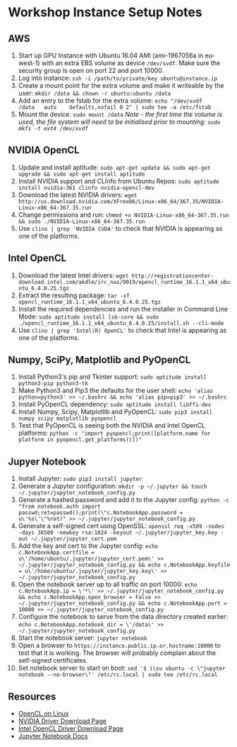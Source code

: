 # Workshop Instance Setup Notes

## AWS

1. Start up GPU Instance with Ubuntu 16.04 AMI (ami-1967056a in eu-west-1) with an extra EBS volume as device `/dev/svdf`. Make sure the security group is open on port 22 and port 10000.
2. Log into instance: `ssh -i /path/to/private/key ubuntu@instance.ip`
3. Create a mount point for the extra volume and make it writeable by the user: `mkdir /data && chown -r ubuntu:ubuntu /data`
4. Add an entry to the fstab for the extra volume: `echo "/dev/xvdf       /data   auto    defaults,nofail 0 2" | sudo tee -a /etc/fstab`
5. Mount the device: `sudo mount /data`
*Note - the first time the volume is used, the file system will need to be initialised prior to mounting: `sudo mkfs -t ext4 /dev/xvdf`*

## NVIDIA OpenCL

1. Update and install aptitude: `sudo apt-get update && sudo apt-get upgrade && sudo apt-get install aptitude`
2. Install NVIDIA support and CLInfo from Ubuntu Repos: `sudo aptitude install nvidia-361 clinfo nvidia-opencl-dev`
3. Download the latest NVIDIA drivers: `wget http://us.download.nvidia.com/XFree86/Linux-x86_64/367.35/NVIDIA-Linux-x86_64-367.35.run`
4. Change permissions and run: `chmod +x NVIDIA-Linux-x86_64-367.35.run && sudo ./NVIDIA-Linux-x86_64-367.35.run`
5. Use `clino | grep 'NVIDIA CUDA'` to check that NVIDIA is appearing as one of the platforms.

## Intel OpenCL

1. Download the latest Intel drivers: `wget http://registrationcenter-download.intel.com/akdlm/irc_nas/9019/opencl_runtime_16.1.1_x64_ubuntu_6.4.0.25.tgz`
2. Extract the resulting package: `tar -xf opencl_runtime_16.1.1_x64_ubuntu_6.4.0.25.tgz`
3. Install the required dependencies and run the installer in Command Line Mode: `sudo aptitude install lsb-core && sudo ./opencl_runtime_16.1.1_x64_ubuntu_6.4.0.25/install.sh --cli-mode`
4. Use `clino | grep 'Intel(R) OpenCL'` to check that Intel is appearing as one of the platforms.

## Numpy, SciPy, Matplotlib and PyOpenCL

1. Install Python3's pip and Tkinter support: `sudo aptitude install python3-pip python3-tk`
2. Make Python3 and Pip3 the defaults for the user shell: `echo 'alias python=python3' >> ~/.bashrc && echo 'alias pip=pip3' >> ~/.bashrc`
3. Install PyOpenCL dependency: `sudo aptitude install libffi-dev`
4. Install Numpy, Scipy, Matplotlib and PyOpenCL: `sudo pip3 install numpy scipy matplotlib pyopencl`  
5. Test that PyOpenCL is seeing both the NVIDIA and Intel OpenCL platforms: `python -c "import pyopencl;print([platform.name for platform in pyopencl.get_platforms()])"`

## Jupyer Notebook

1. Install Jupyter: `sudo pip3 install jupyter`
2. Generate a Jupyter configuration: `mkdir -p ~/.jupyter && touch ~/.jupyter/jupyter_notebook_config.py` 
3. Generate a hashed password and add it to the Jupyter config: `python -c "from notebook.auth import passwd;ret=passwd();print(\"c.NotebookApp.password = u\'%s\'\"%ret)" >> ~/.jupyter/jupyter_notebook_config.py`
4. Generate a self-signed cert using OpenSSL: `openssl req -x509 -nodes -days 36500 -newkey rsa:1024 -keyout ~/.jupyter/jupyter_key.key -out ~/.jupyter/jupyter_cert.pem`
5. Add the key and cert to the Jupyter config: `echo c.NotebookApp.certfile = u\'/home/ubuntu/.jupyter/jupyter_cert.pem\' >> ~/.jupyter/jupyter_notebook_config.py && echo c.NotebookApp.keyfile = u\'/home/ubuntu/.jupyter/jupyter_key.key\' >> ~/.jupyter/jupyter_notebook_config.py`
6. Open the notebook server up to all traffic on port 10000: `echo c.NotebookApp.ip = \'*\' >> ~/.jupyter/jupyter_notebook_config.py && echo c.NotebookApp.open_browser = False >> ~/.jupyter/jupyter_notebook_config.py && echo c.NotebookApp.port = 10000 >> ~/.jupyter/jupyter_notebook_config.py`
7. Configure the notebook to serve from the data directory created earlier: `echo c.NotebookApp.notebook_dir = \'/data\' >> ~/.jupyter/jupyter_notebook_config.py`
8. Start the notebook server: `jupyter notebook`
9. Open a browser to `https://instance.public.ip.or.hostname:10000` to test that it is working. The browser will probably complain about the self-signed certificates.
10. Set notebook server to start on boot: `sed '$ i\su ubuntu -c \"jupyter notebook --no-browser\"' /etc/rc.local | sudo tee /etc/rc.local`

## Resources
* [OpenCL on Linux](https://wiki.tiker.net/OpenCLHowTo)
* [NVIDIA Driver Download Page](http://www.nvidia.com/Download/index.aspx?lang=en-us)
* [Intel OpenCL Driver Download Page](https://software.intel.com/en-us/articles/opencl-drivers#core_xeon)
* [Jupyter Notebook Docs](http://jupyter-notebook.readthedocs.io/)
